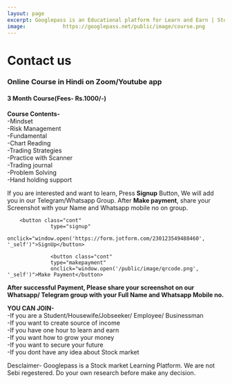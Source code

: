 ```yaml
---
layout: page
excerpt: Googlepass is an Educational platform for Learn and Earn | Stock Market | Live Trading | Investment Ideas | Second Income Source | Option Strategies| Grow Your Money | Trading strategies | Price Action | Trading BTSTT.
image:            https://googlepass.net/public/image/course.png
---
```


# Contact us

<h3>Online Course in Hindi on Zoom/Youtube app</h3>

<h4> 3 Month Course(Fees- Rs.1000/-)</h4>

<b>Course Contents-</b><br>
  -Mindset<br>
  -Risk Management<br>
  -Fundamental<br>
  -Chart Reading<br>
  -Trading Strategies<br>
  -Practice with Scanner<br>
  -Trading journal<br>
  -Problem Solving<br>
  -Hand holding support<br>

  <p>If you are interested and want to learn, Press <b>Signup</b> Button, We will add you in our Telegram/Whatsapp Group. After <b>Make payment</b>, share your Screenshot with your Name and Whatsapp mobile no on group.</p>
  
<style>
        
        .cont {
            background-color: white;
            border: 2px solid black;
            color: green;
            padding: 5px 10px;
            text-align: center;
            display: inline-block;
            font-size: 20px;
            margin: 10px 30px;
            cursor: pointer;
        }
    </style>
        
        <button class="cont" 
                  type="signup"
                  onclick="window.open('https://form.jotform.com/230123549488460', '_self')">SignUp</button>
                  
                  <button class="cont" 
                  type="makepayment"
                  onclick="window.open('/public/image/qrcode.png', '_self')">Make Payment</button>

<p><b>After successful Payment, Please share your screenshot on our Whatsapp/ Telegram group with your Full Name and Whatsapp Mobile no.</b><br></p>

<b>YOU CAN JOIN-</b><br>
  -If you are a Student/Housewife/Jobseeker/ Employee/ Businessman<br>
  -If you want to create source of income<br>
  -If you have one hour to learn and earn <br>
  -If you want how to grow your money<br>
  -If you want to secure your future<br>
  -If you dont have any idea about Stock market<br>

<p>Desclaimer- Googlepass is a Stock market Learning Platform. We are not Sebi regestered. Do your own research before make any decision.</p><br>
  
<div class="sharethis-inline-follow-buttons"></div>

